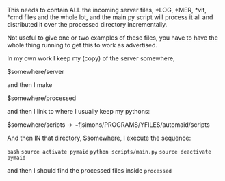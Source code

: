 This needs to contain ALL the incoming server files, *LOG, *MER, *vit,
*cmd files and the whole lot, and the main.py script will process it
all and distributed it over the processed directory incrementally.

Not useful to give one or two examples of these files, you have to
have the whole thing running to get this to work as advertised.

In my own work I keep my (copy) of the server somewhere, 

$somewhere/server

and then I make

$somewhere/processed

and then I link to where I usually keep my pythons:

$somewhere/scripts -> ~fjsimons/PROGRAMS/YFILES/automaid/scripts

And then IN that directory, $somewhere, I execute the sequence:

`bash`
`source activate pymaid`
`python scripts/main.py`
`source deactivate pymaid`

and then I should find the processed files inside `processed` 




